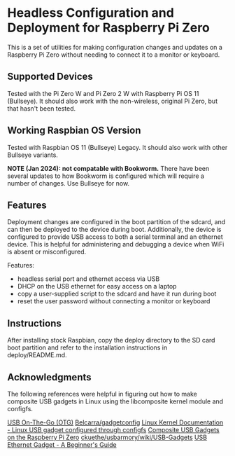 # Headless Configuration and Deployment for Raspberry Pi Zero

This is a set of utilities for making configuration changes and updates on a Raspberry Pi Zero without needing to connect it to a monitor or keyboard.


## Supported Devices

Tested with the Pi Zero W and Pi Zero 2 W with Raspberry Pi OS 11 (Bullseye). It should also work with the non-wireless, original Pi Zero, but that hasn't been tested.



## Working Raspbian OS Version

Tested with Raspbian OS 11 (Bullseye) Legacy. It should also work with other Bullseye variants.

**NOTE (Jan 2024): not compatable with Bookworm.**
There have been several updates to how Bookworm is configured which will require a number of changes. Use Bullseye for now.



## Features

Deployment changes are configured in the boot partition of the sdcard, and can then be deployed to the device during boot. Additionally, the device is configured to provide USB access to both a serial terminal and an ethernet device. This is helpful for administering and debugging a device when WiFi is absent or misconfigured.

Features:
- headless serial port and ethernet access via USB
- DHCP on the USB ethernet for easy access on a laptop
- copy a user-supplied script to the sdcard and have it run during boot
- reset the user password without connecting a monitor or keyboard


## Instructions

After installing stock Raspbian, copy the deploy directory to the SD card boot partition and refer to the installation instructions in deploy/README.md.


## Acknowledgments

The following references were helpful in figuring out how to make composite USB gadgets in Linux using the libcomposite kernel module and configfs.

[USB On-The-Go (OTG)](https://trac.gateworks.com/wiki/linux/OTG)
[Belcarra/gadgetconfig](https://github.com/Belcarra/gadgetconfig)
[Linux Kernel Documentation - Linux USB gadget configured through configfs](https://www.kernel.org/doc/html/latest/usb/gadget_configfs.html)
[Composite USB Gadgets on the Raspberry Pi Zero](https://www.isticktoit.net/?p=1383)
[ckuethe/usbarmory/wiki/USB-Gadgets](https://github.com/ckuethe/usbarmory/wiki/USB-Gadgets)
[USB Ethernet Gadget - A Beginner's Guide](https://raw.githubusercontent.com/thagrol/Guides/main/ethernetgadget.pdf)



